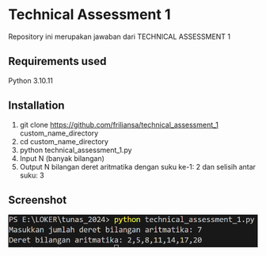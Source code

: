 # Technical Assessment 1
Repository ini merupakan jawaban dari TECHNICAL ASSESSMENT 1

## Requirements used
Python 3.10.11

## Installation
1. git clone https://github.com/friliansa/technical_assessment_1 custom_name_directory
2. cd custom_name_directory
3. python technical_assessment_1.py
4. Input N (banyak bilangan)
5. Output N bilangan deret aritmatika dengan suku ke-1: 2 dan selisih antar suku: 3

## Screenshot

![Screenshot Proyek](assets/image.png)
